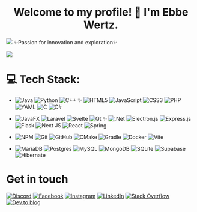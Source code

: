 <h1 style="text-align: center;">
    Welcome to my profile! 👋 I'm Ebbe Wertz.
</h1>

[![](https://visitcount.itsvg.in/api?id=EbbeWertzStudentUH&icon=1&color=12)](https://visitcount.itsvg.in)
✨Passion for innovation and exploration✨

![](https://github-readme-stats.vercel.app/api/top-langs/?username=EbbeWertzStudentUH&theme=blueberry&hide_border=true&include_all_commits=true&count_private=true&layout=compact)



# 💻 Tech Stack:
- ![Java](https://img.shields.io/badge/java-%23ED8B00.svg?style=flat&logo=openjdk&logoColor=white)
![Python](https://img.shields.io/badge/python-3670A0?style=flat&logo=python&logoColor=ffdd54)
![C++](https://img.shields.io/badge/c++-%2300599C.svg?style=flat&logo=c%2B%2B&logoColor=white)
✨
![HTML5](https://img.shields.io/badge/html5-%23E34F26.svg?style=flat&logo=html5&logoColor=white)
![JavaScript](https://img.shields.io/badge/javascript-%23323330.svg?style=flat&logo=javascript&logoColor=%23F7DF1E)
![CSS3](https://img.shields.io/badge/css3-%231572B6.svg?style=flat&logo=css3&logoColor=white)
![PHP](https://img.shields.io/badge/php-%23777BB4.svg?style=flat&logo=php&logoColor=white)
![YAML](https://img.shields.io/badge/yaml-%23ffffff.svg?style=flat&logo=yaml&logoColor=151515)
![C](https://img.shields.io/badge/c-%2300599C.svg?style=flat&logo=c&logoColor=white)
![C#](https://img.shields.io/badge/c%23-%23239120.svg?style=flat&logo=csharp&logoColor=white)  

 - ![JavaFX](https://img.shields.io/badge/javafx-%23FF0000.svg?style=flat&logo=javafx&logoColor=white)
![Laravel](https://img.shields.io/badge/laravel-%23FF2D20.svg?style=flat&logo=laravel&logoColor=white)
![Svelte](https://img.shields.io/badge/svelte-%23f1413d.svg?style=flat&logo=svelte&logoColor=white)
![Qt](https://img.shields.io/badge/Qt-%23217346.svg?style=for-the-badge&logo=Qt&logoColor=white)
✨
![.Net](https://img.shields.io/badge/.NET-5C2D91?style=flat&logo=.net&logoColor=white)
![Electron.js](https://img.shields.io/badge/Electron-191970?style=flat&logo=Electron&logoColor=white)
![Express.js](https://img.shields.io/badge/express.js-%23404d59.svg?style=flat&logo=express&logoColor=%2361DAFB)
![Flask](https://img.shields.io/badge/flask-%23000.svg?style=flat&logo=flask&logoColor=white)
![Next JS](https://img.shields.io/badge/Next-black?style=flat&logo=next.js&logoColor=white)
![React](https://img.shields.io/badge/react-%2320232a.svg?style=flat&logo=react&logoColor=%2361DAFB)
![Spring](https://img.shields.io/badge/spring-%236DB33F.svg?style=flat&logo=spring&logoColor=white)

 - ![NPM](https://img.shields.io/badge/NPM-%23CB3837.svg?style=flat&logo=npm&logoColor=white)
![Git](https://img.shields.io/badge/git-%23F05033.svg?style=flat&logo=git&logoColor=white)
![GitHub](https://img.shields.io/badge/github-%23121011.svg?style=flat&logo=github&logoColor=white)
![CMake](https://img.shields.io/badge/CMake-%23008FBA.svg?style=flat&logo=cmake&logoColor=white)
![Gradle](https://img.shields.io/badge/Gradle-02303A.svg?style=flat&logo=Gradle&logoColor=white)
![Docker](https://img.shields.io/badge/docker-%230db7ed.svg?style=flat&logo=docker&logoColor=white)
![Vite](https://img.shields.io/badge/vite-%23646CFF.svg?style=flat&logo=vite&logoColor=white)

 - ![MariaDB](https://img.shields.io/badge/MariaDB-003545?style=flat&logo=mariadb&logoColor=white)
![Postgres](https://img.shields.io/badge/postgres-%23316192.svg?style=flat&logo=postgresql&logoColor=white)
![MySQL](https://img.shields.io/badge/mysql-4479A1.svg?style=flat&logo=mysql&logoColor=white)
![MongoDB](https://img.shields.io/badge/MongoDB-%234ea94b.svg?style=flat&logo=mongodb&logoColor=white)
![SQLite](https://img.shields.io/badge/sqlite-%2307405e.svg?style=flat&logo=sqlite&logoColor=white)
![Supabase](https://img.shields.io/badge/Supabase-3ECF8E?style=flat&logo=supabase&logoColor=white)
![Hibernate](https://img.shields.io/badge/Hibernate-59666C?style=flat&logo=Hibernate&logoColor=white)

# Get in touch
[![Discord](https://img.shields.io/badge/Discord-%237289DA.svg?logo=discord&logoColor=white)](https://discord.com/users/ebbe4356)
[![Facebook](https://img.shields.io/badge/Facebook-%231877F2.svg?logo=Facebook&logoColor=white)](https://www.facebook.com/ebbe.wertz)
[![Instagram](https://img.shields.io/badge/Instagram-%23E4405F.svg?logo=Instagram&logoColor=white)](https://www.instagram.com/ebbe_w8/)
[![LinkedIn](https://img.shields.io/badge/LinkedIn-%230077B5.svg?logo=linkedin&logoColor=white)](https://www.linkedin.com/in/ebbe-wertz-a882b8235/)
[![Stack Overflow](https://img.shields.io/badge/-Stackoverflow-FE7A16?logo=stack-overflow&logoColor=white)](https://stackoverflow.com/users/25193993/ebbe-wertz) 
[![Dev.to blog](https://img.shields.io/badge/-dev.to-0A0A0A?logo=dev.to&logoColor=white)](https://dev.to/ebbewertz)
